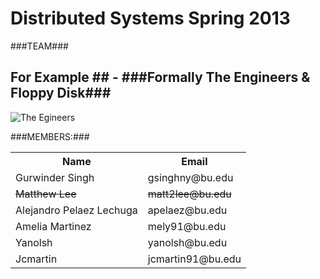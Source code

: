# Distributed Systems Spring 2013 #


###TEAM###
## For Example ## - ###Formally The Engineers & Floppy Disk###
![The Egineers](http://i.imgur.com/eh6yF3T.jpg)

###MEMBERS:###

<table>
  <tr>
    <th>Name</th><th>Email</th>
  </tr>
  <tr>
    <td>Gurwinder Singh</td><td>gsinghny@bu.edu</td>
  </tr>
  <tr>
    <td><del>Matthew Lee</del</td><td><del>matt2lee@bu.edu</del></td>
  </tr>
  <tr>
    <td>Alejandro Pelaez Lechuga</td><td>apelaez@bu.edu</td>
  </tr>
  <tr>
    <td>Amelia Martinez</td><td>mely91@bu.edu</td>
  </tr>
  <tr>
    <td>Yanolsh</td><td>yanolsh@bu.edu</td>
  </tr>
  <tr>
    <td>Jcmartin</td><td>jcmartin91@bu.edu</td>
  </tr>
</table>
